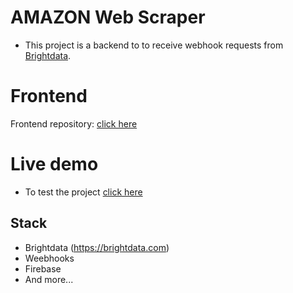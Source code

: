 # AMAZON Web Scraper
- This project is a backend to to receive webhook requests from [Brightdata](https://brightdata.com).

# Frontend
Frontend repository: [click here](https://github.com/cloviscarmezini/amazon-scraper)


# Live demo

- To test the project [click here](https://amazon-scraper-dl4miunw0-cloviscarmezini.vercel.app)

## Stack

- Brightdata (https://brightdata.com)
- Weebhooks
- Firebase
- And more...